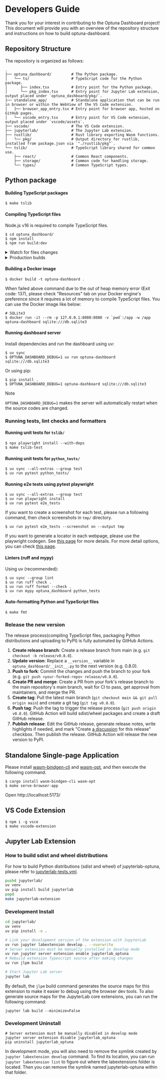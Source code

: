# Developers Guide

Thank you for your interest in contributing to the Optuna Dashboard project!
This document will provide you with an overview of the repository structure and instructions on how to build optuna-dashboard.

## Repository Structure

The repository is organized as follows:

```
.
├── optuna_dashboard/         # The Python package.
│   └── ts/                   # TypeScript code for the Python package.
│      ├── index.tsx          # Entry point for the Python package.
│      └── pkg_index.tsx      # Entry point for Jupyter Lab extension, output placed under `optuna_dashboard/pkg/`.
├── standalone_app/           # Standalone application that can be run in browser or within the WebView of the VS Code extension.
│   ├── browser_app_entry.tsx # Entry point for browser app, hosted on GitHub pages.
│   └── vscode_entry.tsx      # Entry point for VS Code extension, output placed under `vscode/assets`.
├── vscode/                   # The VS Code extension.
├── jupyterlab/               # The Jupyter Lab extension.
├── rustlib/                  # Rust library exporting Wasm functions.
│   └── pkg/                  # Output directory for rustlib, installed from package.json via `"./rustlib/pkg"`.
└── tslib/                    # TypeScript library shared for common use.
    ├── react/                # Common React components.
    ├── storage/              # Common code for handling storage.
    └── types/                # Common TypeScript types.
```

## Python package

#### Building TypeScript packages

```
$ make tslib
```

#### Compiling TypeScript files

Node.js v16 is required to compile TypeScript files.

```
$ cd optuna_dashboard/
$ npm install
$ npm run build:dev
```

<details>
<summary>Watch for files changes</summary>

```
$ cd optuna_dashboard/
$ npm run watch
```

</details>

<details>
<summary>Production builds</summary>

```
$ cd optuna_dashboard/
$ npm run build:prd
```

</details>

#### Building a Docker image

```
$ docker build -t optuna-dashboard .
```

When failed above command due to the out of heap memory error (Exit code: 137), please check "Resources" tab on your Docker engine's preference since it requires a lot of memory to compile TypeScript files.
You can use the Docker image like below:

```
# SQLite3
$ docker run -it --rm -p 127.0.0.1:8080:8080 -v `pwd`:/app -w /app optuna-dashboard sqlite:///db.sqlite3
```

#### Running dashboard server

Install dependencies and run the dashboard using uv:

```
$ uv sync
$ OPTUNA_DASHBOARD_DEBUG=1 uv run optuna-dashboard sqlite:///db.sqlite3
```

Or using pip:

```
$ pip install .
$ OPTUNA_DASHBOARD_DEBUG=1 optuna-dashboard sqlite:///db.sqlite3
```

> [!NOTE]
> `OPTUNA_DASHBOARD_DEBUG=1` makes the server will automatically restart when the source codes are changed.

### Running tests, lint checks and formatters

#### Running unit tests for `tslib/`

```
$ npx playwright install --with-deps
$ make tslib-test
```

#### Running unit tests for `python_tests/`

```
$ uv sync --all-extras --group test
$ uv run pytest python_tests/
```

#### Running e2e tests using pytest playwright

```
$ uv sync --all-extras --group test
$ uv run playwright install
$ uv run pytest e2e_tests
```

If you want to create a screenshot for each test, please run a following command, then check screenshots in `tmp/` directory.

```
$ uv run pytest e2e_tests --screenshot on --output tmp
```

If you want to generate a locator in each webpage, please use the playwright codegen. See [this page](https://playwright.dev/python/docs/codegen-intro) for more details.
For more detail options, you can check [this page](https://playwright.dev/python/docs/test-runners).

#### Linters (ruff and mypy)

Using uv (recommended):
```
$ uv sync --group lint
$ uv run ruff check .
$ uv run ruff format --check .
$ uv run mypy optuna_dashboard python_tests
```

#### Auto-formatting Python and TypeScript files

```
$ make fmt
```

### Release the new version

The release process(compiling TypeScript files, packaging Python distributions and uploading to PyPI) is fully automated by GitHub Actions.

1. **Create release branch**: Create a release branch from main (e.g. `git checkout -b release/v0.8.0`).
2. **Update version**: Replace a `__version__` variable in `optuna_dashboard/__init__.py` to the next version (e.g. 0.8.0).
3. **Push to fork**: Commit the changes and push the branch to your fork (e.g. `git push <your-forked-repo> release/v0.8.0`).
4. **Create PR and merge**: Create a PR from your fork's release branch to the main repository's main branch, wait for CI to pass, get approval from maintainers, and merge the PR.
5. **Create tag**: Pull the latest main branch (`git checkout main && git pull origin main`) and create a git tag (`git tag v0.8.0`).
6. **Push tag**: Push the tag to trigger the release process (`git push origin v0.8.0`). GitHub Action will build sdist/wheel packages and create a draft GitHub release.
7. **Publish release**: Edit the GitHub release, generate release notes, write highlights if needed, and mark "Create [a discussion](https://github.com/optuna/optuna-dashboard/discussions/categories/announcements) for this release" checkbox. Then publish the release. GitHub Action will release the new version to PyPI.


## Standalone Single-page Application

Please install [wasm-bindgen-cli](https://rustwasm.github.io/wasm-bindgen/reference/cli.html) and [wasm-opt](https://docs.rs/wasm-opt/latest/wasm_opt/), and then execute the following command.

```
$ cargo install wasm-bindgen-cli wasm-opt
$ make serve-browser-app
```

Open http://localhost:5173/

## VS Code Extension

```
$ npm i -g vsce
$ make vscode-extension
```

## Jupyter Lab Extension

### How to build sdist and wheel distributions

For how to build Python distributions (sdist and wheel) of jupyterlab-optuna, please refer to [jupyterlab-tests.yml](.github/workflows/jupyterlab-tests.yml).

```bash
pushd jupyterlab/
uv venv
uv pip install build jupyterlab
popd
make jupyterlab-extension
```

### Development Install

```bash
cd jupyterlab/
uv venv
uv pip install -e .

# Link your development version of the extension with JupyterLab
uv run jupyter labextension develop . --overwrite
# Server extension must be manually installed in develop mode
uv run jupyter server extension enable jupyterlab_optuna
# Rebuild extension Typescript source after making changes
uv run jlpm build

# Start Jupyter Lab server
jupyter lab
```

By default, the `jlpm` build command generates the source maps for this extension to make it easier to debug using the browser dev tools.
To also generate source maps for the JupyterLab core extensions, you can run the following command:

```
jupyter lab build --minimize=False
```

### Development Uninstall

```
# Server extension must be manually disabled in develop mode
jupyter server extension disable jupyterlab_optuna
pip uninstall jupyterlab_optuna
```

In development mode, you will also need to remove the symlink created by `jupyter labextension develop` command.
To find its location, you can run `jupyter labextension list` to figure out where the labextensions folder is located.
Then you can remove the symlink named jupyterlab-optuna within that folder.

